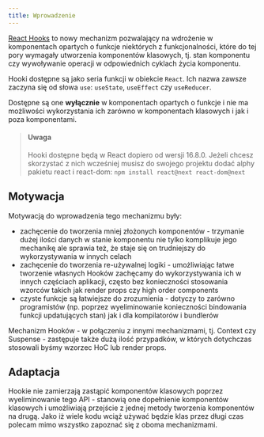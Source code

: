 ```yaml
---
title: Wprowadzenie
---
```


[React Hooks](https://reactjs.org/docs/hooks-intro.html) to nowy mechanizm pozwalający na wdrożenie w komponentach opartych o funkcje niektórych z funkcjonalności, które do tej pory wymagały utworzenia komponentów klasowych, tj. stan komponentu czy wywoływanie operacji w odpowiednich cyklach życia komponentu.

Hooki dostępne są jako seria funkcji w obiekcie `React`. Ich nazwa zawsze zaczyna się od słowa `use`: `useState`, `useEffect` czy `useReducer`.

Dostępne są one **wyłącznie** w komponentach opartych o funkcje i nie ma możliwości wykorzystania ich zarówno w komponentach klasowych i jak i poza komponentami.

> #### Uwaga
>
> Hooki dostępne będą w React dopiero od wersji 16.8.0. Jeżeli chcesz skorzystać z nich wcześniej musisz do swojego projektu dodać alphy pakietu react i react-dom: `npm install react@next react-dom@next`

## Motywacja

Motywacją do wprowadzenia tego mechanizmu były:

- zachęcenie do tworzenia mniej złożonych komponentów - trzymanie dużej ilości danych w stanie komponentu nie tylko komplikuje jego mechanikę ale sprawia też, że staje się on trudniejszy do wykorzystywania w innych celach
- zachęcenie do tworzenia re-używalnej logiki - umożliwiając łatwe tworzenie własnych Hooków zachęcamy do wykorzystywania ich w innych częściach aplikacji, często bez konieczności stosowania wzorców takich jak render props czy high order components
- czyste funkcje są łatwiejsze do zrozumienia - dotyczy to zarówno programistów (np. poprzez wyeliminowanie konieczności bindowania funkcji updatujących stan) jak i dla kompilatorów i bundlerów

Mechanizm Hooków - w połączeniu z innymi mechanizmami, tj. Context czy Suspense - zastępuje także dużą ilość przypadków, w których dotychczas stosowali byśmy wzorzec HoC lub render props.

## Adaptacja

Hookie nie zamierzają zastąpić komponentów klasowych poprzez wyeliminowanie tego API - stanowią one dopełnienie komponentów klasowych i umożliwiają przejście z jednej metody tworzenia komponentów na drugą. Jako iż wiele kodu wciąż używać będzie klas przez długi czas polecam mimo wszystko zapoznać się z oboma mechanizmami.
